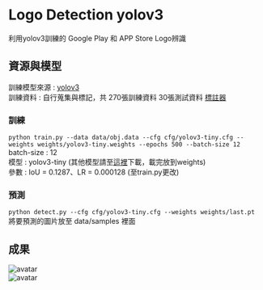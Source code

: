 # Logo Detection yolov3
利用yolov3訓練的 Google Play 和 APP Store Logo辨識

## 資源與模型
訓練模型來源 : [yolov3](https://github.com/ultralytics/yolov3)  
訓練資料 : 自行蒐集與標記，共 270張訓練資料 30張測試資料 [標註器](https://github.com/developer0hye/Yolo_Label)  

### 訓練
```python train.py --data data/obj.data --cfg cfg/yolov3-tiny.cfg --weights weights/yolov3-tiny.weights --epochs 500 --batch-size 12```  
batch-size : 12  
模型 : yolov3-tiny (其他模型請至[這裡](https://drive.google.com/drive/folders/1LezFG5g3BCW6iYaV89B2i64cqEUZD7e0)下載，載完放到weights)  
參數 : IoU = 0.1287、LR = 0.000128 (至train.py更改)  

### 預測
```python detect.py --cfg cfg/yolov3-tiny.cfg --weights weights/last.pt```  
將要預測的圖片放至 data/samples 裡面  


## 成果
![avatar](output/ad1.png)  
![avatar](output/ad2.png) 
